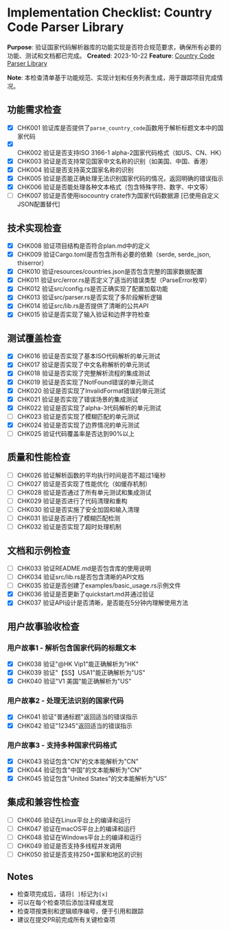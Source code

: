 # Implementation Checklist: Country Code Parser Library

**Purpose**: 验证国家代码解析器库的功能实现是否符合规范要求，确保所有必要的功能、测试和文档都已完成。
**Created**: 2023-10-22
**Feature**: [Country Code Parser Library](./spec.md)

**Note**: 本检查清单基于功能规范、实现计划和任务列表生成，用于跟踪项目完成情况。

## 功能需求检查

- [x] CHK001 验证库是否提供了`parse_country_code`函数用于解析标题文本中的国家代码
- [x] CHK002 验证是否支持ISO 3166-1 alpha-2国家代码格式（如US、CN、HK）
- [x] CHK003 验证是否支持常见国家中文名称的识别（如美国、中国、香港）
- [x] CHK004 验证是否支持英文国家名称的识别
- [x] CHK005 验证是否能正确处理无法识别国家代码的情况，返回明确的错误指示
- [x] CHK006 验证是否能处理各种文本格式（包含特殊字符、数字、中文等）
- [ ] CHK007 验证是否使用isocountry crate作为国家代码数据源 [已使用自定义JSON配置替代]

## 技术实现检查

- [x] CHK008 验证项目结构是否符合plan.md中的定义
- [x] CHK009 验证Cargo.toml是否包含所有必要的依赖（serde, serde_json, thiserror）
- [x] CHK010 验证resources/countries.json是否包含完整的国家数据配置
- [x] CHK011 验证src/error.rs是否定义了适当的错误类型（ParseError枚举）
- [x] CHK012 验证src/config.rs是否正确实现了配置加载功能
- [x] CHK013 验证src/parser.rs是否实现了多阶段解析逻辑
- [x] CHK014 验证src/lib.rs是否提供了清晰的公共API
- [x] CHK015 验证是否实现了输入验证和边界字符检查

## 测试覆盖检查

- [x] CHK016 验证是否实现了基本ISO代码解析的单元测试
- [x] CHK017 验证是否实现了中文名称解析的单元测试
- [x] CHK018 验证是否实现了完整解析流程的集成测试
- [x] CHK019 验证是否实现了NotFound错误的单元测试
- [x] CHK020 验证是否实现了InvalidFormat错误的单元测试
- [x] CHK021 验证是否实现了错误场景的集成测试
- [x] CHK022 验证是否实现了alpha-3代码解析的单元测试
- [ ] CHK023 验证是否实现了模糊匹配的单元测试
- [x] CHK024 验证是否实现了边界情况的单元测试
- [ ] CHK025 验证代码覆盖率是否达到90%以上

## 质量和性能检查

- [ ] CHK026 验证解析函数的平均执行时间是否不超过1毫秒
- [ ] CHK027 验证是否实现了性能优化（如缓存机制）
- [ ] CHK028 验证是否通过了所有单元测试和集成测试
- [ ] CHK029 验证是否进行了代码清理和重构
- [ ] CHK030 验证是否实施了安全加固和输入清理
- [ ] CHK031 验证是否进行了模糊匹配检测
- [ ] CHK032 验证是否实现了超时处理机制

## 文档和示例检查

- [ ] CHK033 验证README.md是否包含库的使用说明
- [ ] CHK034 验证src/lib.rs是否包含清晰的API文档
- [ ] CHK035 验证是否创建了examples/basic_usage.rs示例文件
- [x] CHK036 验证是否更新了quickstart.md并通过验证
- [x] CHK037 验证API设计是否清晰，是否能在5分钟内理解使用方法

## 用户故事验收检查

### 用户故事1 - 解析包含国家代码的标题文本
- [x] CHK038 验证"@HK Vip1"能正确解析为"HK"
- [x] CHK039 验证"【SS】USA1"能正确解析为"US"
- [x] CHK040 验证"V1 美国"能正确解析为"US"

### 用户故事2 - 处理无法识别的国家代码
- [x] CHK041 验证"普通标题"返回适当的错误指示
- [x] CHK042 验证"12345"返回适当的错误指示

### 用户故事3 - 支持多种国家代码格式
- [x] CHK043 验证包含"CN"的文本能解析为"CN"
- [x] CHK044 验证包含"中国"的文本能解析为"CN"
- [x] CHK045 验证包含"United States"的文本能解析为"US"

## 集成和兼容性检查

- [ ] CHK046 验证在Linux平台上的编译和运行
- [ ] CHK047 验证在macOS平台上的编译和运行
- [ ] CHK048 验证在Windows平台上的编译和运行
- [ ] CHK049 验证是否支持多线程并发调用
- [ ] CHK050 验证是否支持250+国家和地区的识别

## Notes

- 检查项完成后，请将`[ ]`标记为`[x]`
- 可以在每个检查项后添加注释或发现
- 检查项按类别和逻辑顺序编号，便于引用和跟踪
- 建议在提交PR前完成所有关键检查项